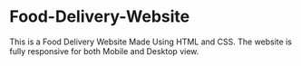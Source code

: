 # Food-Delivery-Website

This is a Food Delivery Website Made Using HTML and CSS.
The website is fully responsive for both Mobile and Desktop view.

